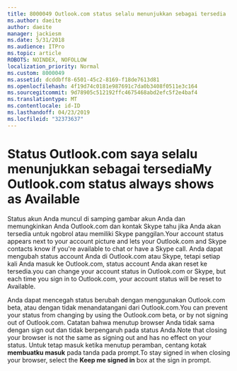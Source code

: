 ```yaml
---
title: 8000049 Outlook.com status selalu menunjukkan sebagai tersedia
ms.author: daeite
author: daeite
manager: jackiesm
ms.date: 5/31/2018
ms.audience: ITPro
ms.topic: article
ROBOTS: NOINDEX, NOFOLLOW
localization_priority: Normal
ms.custom: 8000049
ms.assetid: dcddbff8-6501-45c2-8169-f18de7613d81
ms.openlocfilehash: 4f19d74c0181e987691c7da0b3408f0511e3c164
ms.sourcegitcommit: 9d78905c512192ffc4675468abd2efc5f2e4baf4
ms.translationtype: MT
ms.contentlocale: id-ID
ms.lasthandoff: 04/23/2019
ms.locfileid: "32373637"
---
```

# <a name="my-outlookcom-status-always-shows-as-available"></a><span data-ttu-id="6f79c-102">Status Outlook.com saya selalu menunjukkan sebagai tersedia</span><span class="sxs-lookup"><span data-stu-id="6f79c-102">My Outlook.com status always shows as Available</span></span>

<span data-ttu-id="6f79c-103">Status akun Anda muncul di samping gambar akun Anda dan memungkinkan Anda Outlook.com dan kontak Skype tahu jika Anda akan tersedia untuk ngobrol atau memiliki Skype panggilan.</span><span class="sxs-lookup"><span data-stu-id="6f79c-103">Your account status appears next to your account picture and lets your Outlook.com and Skype contacts know if you're available to chat or have a Skype call.</span></span> <span data-ttu-id="6f79c-104">Anda dapat mengubah status account Anda di Outlook.com atau Skype, tetapi setiap kali Anda masuk ke Outlook.com, status account Anda akan reset ke tersedia.</span><span class="sxs-lookup"><span data-stu-id="6f79c-104">you can change your account status in Outlook.com or Skype, but each time you sign in to Outlook.com, your account status will be reset to Available.</span></span>
  
<span data-ttu-id="6f79c-105">Anda dapat mencegah status berubah dengan menggunakan Outlook.com beta, atau dengan tidak menandatangani dari Outlook.com.</span><span class="sxs-lookup"><span data-stu-id="6f79c-105">You can prevent your status from changing by using the Outlook.com beta, or by not signing out of Outlook.com.</span></span> <span data-ttu-id="6f79c-106">Catatan bahwa menutup browser Anda tidak sama dengan sign out dan tidak berpengaruh pada status Anda.</span><span class="sxs-lookup"><span data-stu-id="6f79c-106">Note that closing your browser is not the same as signing out and has no effect on your status.</span></span> <span data-ttu-id="6f79c-107">Untuk tetap masuk ketika menutup peramban, centang kotak **membuatku masuk** pada tanda pada prompt.</span><span class="sxs-lookup"><span data-stu-id="6f79c-107">To stay signed in when closing your browser, select the **Keep me signed in** box at the sign in prompt.</span></span> 
  

